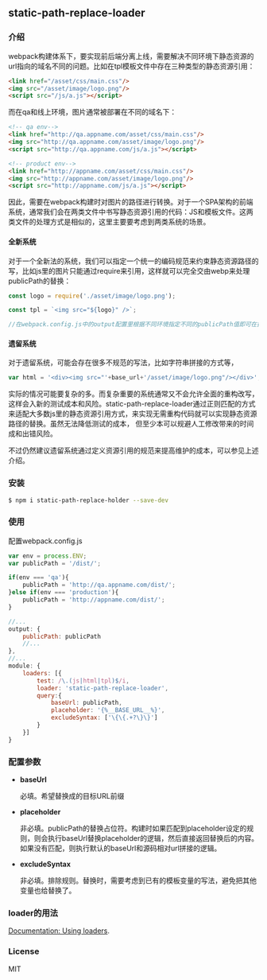 ## static-path-replace-loader
### 介绍
webpack构建体系下，要实现前后端分离上线，需要解决不同环境下静态资源的url指向的域名不同的问题。比如在tpl模板文件中存在三种类型的静态资源引用：

```html
<link href="/asset/css/main.css"/>
<img src="/asset/image/logo.png"/>
<script src="/js/a.js"></script>
```

而在qa和线上环境，图片通常被部署在不同的域名下：

```html
<!-- qa env-->
<link href="http://qa.appname.com/asset/css/main.css"/>
<img src="http://qa.appname.com/asset/image/logo.png"/>
<script src="http://qa.appname.com/js/a.js"></script>

<!-- product env-->
<link href="http://appname.com/asset/css/main.css"/>
<img src="http://appname.com/asset/image/logo.png"/>
<script src="http://appname.com/js/a.js"></script>
```

因此，需要在webpack构建时对图片的路径进行转换。对于一个SPA架构的前端系统，通常我们会在两类文件中书写静态资源引用的代码：JS和模板文件。这两类文件的处理方式是相似的，这里主要要考虑到两类系统的场景。

#### 全新系统
对于一个全新法的系统，我们可以指定一个统一的编码规范来约束静态资源路径的写，比如js里的图片只能通过require来引用，这样就可以完全交由webp来处理publicPath的替换：

```javascript
const logo = require('./asset/image/logo.png');

const tpl = `<img src="${logo}" />`;

//在webpack.config.js中的output配置里根据不同环境指定不同的publicPath值即可在执行不同环境的构建脚本时自动替换路径

```
#### 遗留系统
对于遗留系统，可能会存在很多不规范的写法，比如字符串拼接的方式等，
```js
var html = '<div><img src="'+base_url+'/asset/image/logo.png"/></div>';
```
实际的情况可能要复杂的多。而复杂重要的系统通常又不会允许全面的重构改写，这样会入新的测试成本和风险。static-path-replace-loader通过正则匹配的方式来适配大多数js里的静态资源引用方式，来实现无需重构代码就可以实现静态资源路径的替换。虽然无法降低测试的成本，
但至少本可以规避人工修改带来的时间成和出错风险。

不过仍然建议遗留系统通过定义资源引用的规范来提高维护的成本，可以参见上述介绍。

### 安装

```sh
$ npm i static-path-replace-holder --save-dev
```

### 使用
配置webpack.config.js
```javascript
var env = process.ENV;
var publicPath = '/dist/';

if(env === 'qa'){
	publicPath = 'http://qa.appname.com/dist/';
}else if(env === 'production'){
	publicPath = 'http://appname.com/dist/';
}

//...
output: {
	publicPath: publicPath
	//...
},
//...
module: {
	loaders: [{
		test: /\.(js|html|tpl)$/i,
		loader: 'static-path-replace-loader',
		query:{
			baseUrl: publicPath,		
			placeholder: '{%__BASE_URL__%}',		
			excludeSyntax: ['\{\{.+?\}\}'] 			
		}
	}]
}
```


### 配置参数
- **baseUrl**
	
	必填。希望替换成的目标URL前缀

- **placeholder**

	非必填。publicPath的替换占位符。构建时如果匹配到placeholder设定的规则，则会执行baseUrl替换placeholder的逻辑，然后直接返回替换后的内容。如果没有匹配，则执行默认的baseUrl和源码相对url拼接的逻辑。

- **excludeSyntax**

	非必填。排除规则。替换时，需要考虑到已有的模板变量的写法，避免把其他变量也给替换了。


### loader的用法
[Documentation: Using loaders](https://webpack.github.io/docs/using-loaders.html).

### License
MIT

